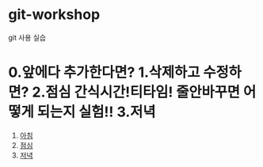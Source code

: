 # git-workshop
git 사용 실습

0.앞에다 추가한다면?
1.삭제하고 수정하면?
2.점심 간식시간!티타임! 줄안바꾸면 어떻게 되는지 실험!!
3.저녁
===========================================
1. [아침](morning.md)
2. [점심](lunch.md)
3. [저녁](dinner.md)
